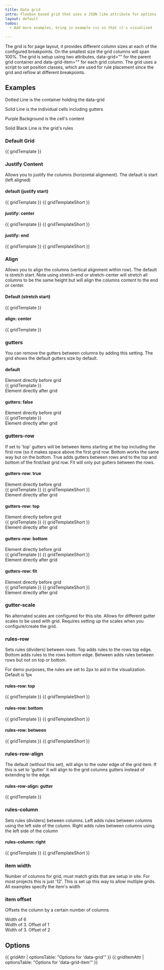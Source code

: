 ```yaml
---
title: Data grid
intro: Flexbox based grid that uses a JSON like attribute for options
layout: default
todos: 
  - Add more examples, bring in example css so that it's visualized
  
---
```


The grid is for page layout, it provides different column sizes at each of the configured breakpoints.
On the smallest size the grid columns will span 100%. The grid is setup using two attributes, data-grid="" for the parent grid container and data-grid-item="" for each grid column. The grid uses a script to set position classes, which are used for rule placement since the grid and reflow at different breakpoints.

## Examples

<p>Dotted Line is the container holding the data-grid</p>
<p>Solid Line is the individual cells including gutters</p>
<p>Purple Background is the cell's content</p>
<p>Solid Black Line is the grid's rules</p>

### Default Grid

<div class="demo-grid__container">
  <div data-grid="columns: 12" class="demo-grid">
    {{ gridTemplate }}
  </div>
</div>

### Justify Content
<p>Allows you to justify the columns (horizontal alignment). The default is start (left aligned)</p>

#### default (justify start)
<div class="demo-grid__container">
  <div data-grid="columns: 12" class="demo-grid">
    {{ gridTemplate }}
    {{ gridTemplateShort }}
  </div>
</div>

#### justify: center

<div class="demo-grid__container">
  <div data-grid="columns: 12, justify: center" class="demo-grid">
    {{ gridTemplate }}
    {{ gridTemplateShort }}
  </div>
</div>

#### justify: end

<div class="demo-grid__container">
  <div data-grid="columns: 12, justify: end" class="demo-grid">
    {{ gridTemplate }}
    {{ gridTemplateShort }}
  </div>
</div>

### Align

<p>Allows you to align the columns (vertical alignment within row). The default is stretch start. Note using stretch-end or stretch-center will stretch all columns to be the same height but will align the columns content to the end or center.</p>

#### Default (stretch start)

<div class="demo-grid__container">
  <div data-grid="columns: 12" class="demo-grid">
    {{ gridTemplate }}
  </div>
</div> 

#### align: center

<div class="demo-grid__container">
  <div data-grid="columns: 12, align: center" class="demo-grid">
    {{ gridTemplate }}
  </div>
</div> 

### gutters

<p>	
You can remove the gutters between columns by adding this setting. The grid shows the default gutters size by default.</p>

#### default

<div class="demo-sandwich">Element directly before grid</div>
<div class="demo-grid__container">
  <div data-grid="columns: 12" class="demo-grid">
    {{ gridTemplate }}
  </div>
</div> 
<div class="demo-sandwich">Element directly after grid</div>

#### gutters: false

<div class="demo-sandwich">Element directly before grid</div>
<div class="demo-grid__container">
  <div data-grid="columns: 12, gutters: false" class="demo-grid">
    {{ gridTemplate }}
  </div>
</div> 
<div class="demo-sandwich">Element directly after grid</div>

### gutters-row

<p>If set to 'top' gutters will be between items starting at the top including the first row (so it makes space above the first grid row. Bottom works the same way but on the bottom. True adds gutters between rows and to the top and bottom of the first/last grid row. Fit will only put gutters between the rows.</p>

#### gutters-row: true

<div class="demo-sandwich">Element directly before grid</div>
<div class="demo-grid__container">
  <div data-grid="columns: 12, gutters-row: true" class="demo-grid">
    {{ gridTemplate }}
    {{ gridTemplateShort }}
  </div>
</div> 
<div class="demo-sandwich">Element directly after grid</div>

#### gutters-row: top

<div class="demo-sandwich">Element directly before grid</div>
<div class="demo-grid__container">
  <div data-grid="columns: 12, gutters-row: top" class="demo-grid">
    {{ gridTemplate }}
    {{ gridTemplateShort }}
  </div>
</div> 
<div class="demo-sandwich">Element directly after grid</div>

#### gutters-row: bottom

<div class="demo-sandwich">Element directly before grid</div>
<div class="demo-grid__container">
  <div data-grid="columns: 12, gutters-row: bottom" class="demo-grid">
    {{ gridTemplate }}
    {{ gridTemplateShort }}
  </div>
</div> 
<div class="demo-sandwich">Element directly after grid</div>

#### gutters-row: fit

<div class="demo-sandwich">Element directly before grid</div>
<div class="demo-grid__container">
  <div data-grid="columns: 12, gutters-row: fit" class="demo-grid">
    {{ gridTemplate }}
    {{ gridTemplateShort }}
  </div>
</div> 
<div class="demo-sandwich">Element directly after grid</div>


### gutter-scale

<p>
  No alternated scales are configured for this site. Allows for different gutter scales to be used with grid. Requires setting up the scales when you configure/create the grid.
</p>

### rules-row

<p>	
  Sets rules (dividers) between rows. Top adds rules to the rows top edge. Bottom adds rules to the rows bottom edge. Between adds rules between rows but not on top or bottom.
</p>
<p>	
  For demo purposes, the rules are set to 2px to aid in the visualization. Default is 1px
</p>

#### rules-row: top

<div class="demo-grid__container">
  <div data-grid="columns: 12, rules-row: top" class="demo-grid">
    {{ gridTemplate }}
    {{ gridTemplateShort }}
  </div>
</div> 

#### rules-row: bottom

<div class="demo-grid__container">
  <div data-grid="columns: 12, rules-row: bottom" class="demo-grid">
    {{ gridTemplate }}
    {{ gridTemplateShort }}
  </div>
</div> 

#### rules-row: between

<div class="demo-grid__container">
  <div data-grid="columns: 12, rules-row: between" class="demo-grid">
    {{ gridTemplate }}
    {{ gridTemplateShort }}
  </div>
</div> 

### rules-row-align

<p>
  The default (without this set), will align to the outer edge of the grid item. If this is set to 'gutter' it will align to the grid columns gutters instead of extending to the edge.
</p>

#### rules-row-align: gutter

<div class="demo-grid__container">
  <div data-grid="columns: 12, rules-row: top, rules-row-align: gutter" class="demo-grid">
    {{ gridTemplate }}
  </div>
</div>

### rules-column

<p>Sets rules (dividers) between columns. Left adds rules between columns using the left side of the column. Right adds rules between columns using the left side of the column</p>

#### rules-column: right

<div class="demo-grid__container">
  <div data-grid="columns: 12, rules-column: right" class="demo-grid">
    {{ gridTemplate }}
    {{ gridTemplateShort }}
  </div>
</div>

### item width

<p>	
  Number of columns for grid, must match grids that are setup in site. For most projects this is just '12'. This is set up this way to allow mutliple grids. All examples specify the item's width
</p>

### item offset

<p>	Offsets the column by a certain number of columns</p>

<div class="demo-grid__container">
  <div data-grid="columns: 12" class="demo-grid">
    <div data-grid-item="width: 3" class="demo-grid__cell">
    <div class="demo-grid__content">
      Width of 6
    </div>
  </div>
  <div data-grid-item="width: 3, offset: 1" class="demo-grid__cell">
    <div class="demo-grid__content">
      Width of 3. Offset of 1
    </div>
  </div>
  <div data-grid-item="width: 3, offset: 2" class="demo-grid__cell">
    <div class="demo-grid__content">
      Width of 3. Offset of 2
    </div>
  </div>
  </div>
</div>

## Options


{{ gridAttr | optionsTable: "Options for 'data-grid'" }}
{{ gridItemAttr | optionsTable: "Options for 'data-grid-item'" }}
